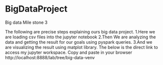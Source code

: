 # BigDataProject
Big data Mile stone 3


The following are precise steps explaining ours big data project.
1.Here we are loading csv files into the jupyter notebook
2.Then We are analyzing the data and getting the result for our goals using pyspark queries.
3.And we are visualizing the result using matplot library.
The below is the direct link to access my jupyter workspace.
Copy and paste in your browser
http://localhost:8888/lab/tree/big-data-venv
